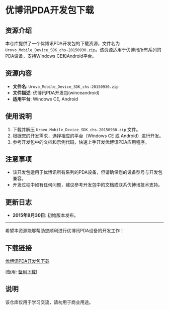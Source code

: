 # 优博讯PDA开发包下载

## 资源介绍

本仓库提供了一个优博讯PDA开发包的下载资源，文件名为 `Urovo_Mobile_Device_SDK_chs-20150930.zip`。该资源适用于优博讯所有系列的PDA设备，支持Windows CE和Android平台。

## 资源内容

- **文件名**: `Urovo_Mobile_Device_SDK_chs-20150930.zip`
- **文件描述**: 优博讯PDA开发包(winceandroid)
- **适用平台**: Windows CE, Android

## 使用说明

1. 下载并解压 `Urovo_Mobile_Device_SDK_chs-20150930.zip` 文件。
2. 根据您的开发需求，选择相应的平台（Windows CE 或 Android）进行开发。
3. 参考开发包中的文档和示例代码，快速上手开发优博讯PDA应用程序。

## 注意事项

- 该开发包适用于优博讯所有系列的PDA设备，但请确保您的设备型号与开发包兼容。
- 开发过程中如有任何问题，建议参考开发包中的文档或联系优博讯技术支持。

## 更新日志

- **2015年9月30日**: 初始版本发布。

---

希望本资源能够帮助您顺利进行优博讯PDA设备的开发工作！

## 下载链接
[优博讯PDA开发包下载](https://pan.quark.cn/s/384427c01770) 

(备用: [备用下载](https://pan.baidu.com/s/1eSzjcmt3MGoflsT-9NJ4iA?pwd=1234))

## 说明

该仓库仅用于学习交流，请勿用于商业用途。
